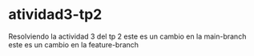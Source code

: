 # atividad3-tp2
Resolviendo la actividad 3 del tp 2
este es un cambio en la main-branch
este es un cambio en la feature-branch


